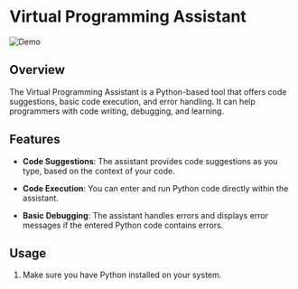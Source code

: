 # Virtual Programming Assistant

![Demo](demo.gif)

## Overview

The Virtual Programming Assistant is a Python-based tool that offers code suggestions, basic code execution, and error handling. It can help programmers with code writing, debugging, and learning.

## Features

- **Code Suggestions**: The assistant provides code suggestions as you type, based on the context of your code.
  
- **Code Execution**: You can enter and run Python code directly within the assistant.

- **Basic Debugging**: The assistant handles errors and displays error messages if the entered Python code contains errors.

## Usage

1. Make sure you have Python installed on your system.

